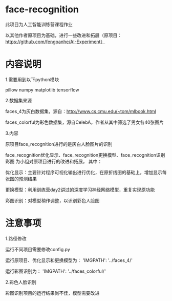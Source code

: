 # face-recognition
此项目为人工智能训练营课程作业

以其他作者原项目为基础，进行一些改进和拓展（原项目：https://github.com/fengpanhe/AI-Experiment）

# 内容说明
1.需要用到以下python模块

pillow  numpy   matplotlib  tensorflow

2.数据集来源

faces_4为灰白数据集，源自：http://www.cs.cmu.edu/~tom/mlbook.html

faces_colorful为彩色数据集，源自CelebA，作者从其中筛选了男女各40张图片

3.内容

原项目face_recognition进行的是灰白人脸图片的识别

face_recognition优化显示、face_recognition更换模型、face_recognition识别彩图  为小组对原项目进行的改进和拓展，
其中：

优化显示：主要针对程序可视化输出进行优化，在原折线图的基础上，增加显示每张图的预测结果

更换模型：利用训练营day2讲过的深度学习神经网络模型，重复实现原功能

彩图识别：对模型稍作调整，以识别彩色人脸图

# 注意事项
1.路径修改

运行不同项目需要修改config.py

运行原项目、优化显示和更换模型为：
  'IMGPATH': '../faces_4/'  

运行彩图识别为：
'IMGPATH': '../faces_colorful/'

2.彩色人脸识别

彩图识别项目的运行结果尚不佳，模型需要改进
